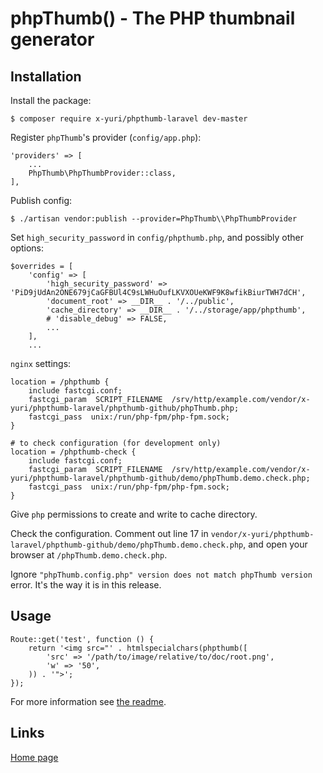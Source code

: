 # phpThumb() - The PHP thumbnail generator

## Installation

Install the package:

    $ composer require x-yuri/phpthumb-laravel dev-master

Register `phpThumb`'s provider (`config/app.php`):

    'providers' => [
        ...
        PhpThumb\PhpThumbProvider::class,
    ],

Publish config:

    $ ./artisan vendor:publish --provider=PhpThumb\\PhpThumbProvider

Set `high_security_password` in `config/phpthumb.php`, and possibly other options:

    $overrides = [
        'config' => [
            'high_security_password' => 'PiD9jUdAn2ONE679jCaGFBUl4C9sLWHuOufLKVXOUeKWF9K8wfikBiurTWH7dCH',
            'document_root' => __DIR__ . '/../public',
            'cache_directory' => __DIR__ . '/../storage/app/phpthumb',
            # 'disable_debug' => FALSE,
            ...
        ],
        ...

`nginx` settings:

    location = /phpthumb {
        include fastcgi.conf;
        fastcgi_param  SCRIPT_FILENAME  /srv/http/example.com/vendor/x-yuri/phpthumb-laravel/phpthumb-github/phpThumb.php;
        fastcgi_pass  unix:/run/php-fpm/php-fpm.sock;
    }

    # to check configuration (for development only)
    location = /phpthumb-check {
        include fastcgi.conf;
        fastcgi_param  SCRIPT_FILENAME  /srv/http/example.com/vendor/x-yuri/phpthumb-laravel/phpthumb-github/demo/phpThumb.demo.check.php;
        fastcgi_pass  unix:/run/php-fpm/php-fpm.sock;
    }

Give `php` permissions to create and write to cache directory.

Check the configuration. Comment out line 17 in `vendor/x-yuri/phpthumb-laravel/phpthumb-github/demo/phpThumb.demo.check.php`, and open your browser at `/phpThumb.demo.check.php`.

Ignore `"phpThumb.config.php" version does not match phpThumb version` error. It's the way it is in this release.

## Usage

	Route::get('test', function () {
        return '<img src="' . htmlspecialchars(phpthumb([
            'src' => '/path/to/image/relative/to/doc/root.png',
            'w' => '50',
        )) . '">';
    });

For more information see [the readme](phpthumb-github/docs/phpthumb.readme.txt).

## Links

[Home page](http://phpthumb.sourceforge.net/)
